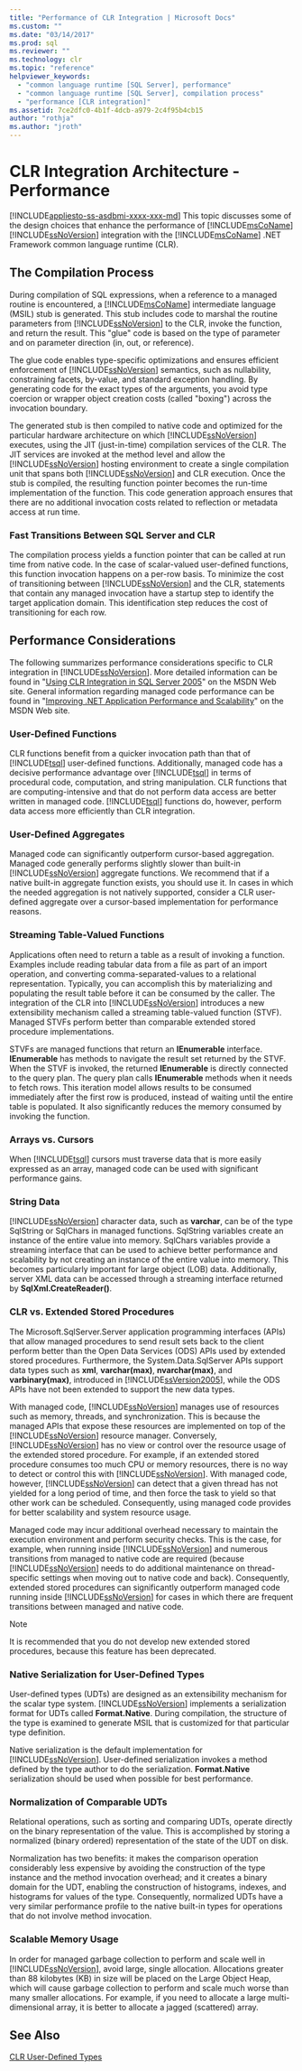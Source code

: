 ```yaml
---
title: "Performance of CLR Integration | Microsoft Docs"
ms.custom: ""
ms.date: "03/14/2017"
ms.prod: sql
ms.reviewer: ""
ms.technology: clr
ms.topic: "reference"
helpviewer_keywords: 
  - "common language runtime [SQL Server], performance"
  - "common language runtime [SQL Server], compilation process"
  - "performance [CLR integration]"
ms.assetid: 7ce2dfc0-4b1f-4dcb-a979-2c4f95b4cb15
author: "rothja"
ms.author: "jroth"
---
```

# CLR Integration Architecture  - Performance
[!INCLUDE[appliesto-ss-asdbmi-xxxx-xxx-md](../../includes/appliesto-ss-asdbmi-xxxx-xxx-md.md)]
  This topic discusses some of the design choices that enhance the performance of [!INCLUDE[msCoName](../../includes/msconame-md.md)] [!INCLUDE[ssNoVersion](../../includes/ssnoversion-md.md)] integration with the [!INCLUDE[msCoName](../../includes/msconame-md.md)] .NET Framework common language runtime (CLR).  
  
## The Compilation Process  
 During compilation of SQL expressions, when a reference to a managed routine is encountered, a [!INCLUDE[msCoName](../../includes/msconame-md.md)] intermediate language (MSIL) stub is generated. This stub includes code to marshal the routine parameters from [!INCLUDE[ssNoVersion](../../includes/ssnoversion-md.md)] to the CLR, invoke the function, and return the result. This "glue" code is based on the type of parameter and on parameter direction (in, out, or reference).  
  
 The glue code enables type-specific optimizations and ensures efficient enforcement of [!INCLUDE[ssNoVersion](../../includes/ssnoversion-md.md)] semantics, such as nullability, constraining facets, by-value, and standard exception handling. By generating code for the exact types of the arguments, you avoid type coercion or wrapper object creation costs (called "boxing") across the invocation boundary.  
  
 The generated stub is then compiled to native code and optimized for the particular hardware architecture on which [!INCLUDE[ssNoVersion](../../includes/ssnoversion-md.md)] executes, using the JIT (just-in-time) compilation services of the CLR. The JIT services are invoked at the method level and allow the [!INCLUDE[ssNoVersion](../../includes/ssnoversion-md.md)] hosting environment to create a single compilation unit that spans both [!INCLUDE[ssNoVersion](../../includes/ssnoversion-md.md)] and CLR execution. Once the stub is compiled, the resulting function pointer becomes the run-time implementation of the function. This code generation approach ensures that there are no additional invocation costs related to reflection or metadata access at run time.  
  
### Fast Transitions Between SQL Server and CLR  
 The compilation process yields a function pointer that can be called at run time from native code. In the case of scalar-valued user-defined functions, this function invocation happens on a per-row basis. To minimize the cost of transitioning between [!INCLUDE[ssNoVersion](../../includes/ssnoversion-md.md)] and the CLR, statements that contain any managed invocation have a startup step to identify the target application domain. This identification step reduces the cost of transitioning for each row.  
  
## Performance Considerations  
 The following summarizes performance considerations specific to CLR integration in [!INCLUDE[ssNoVersion](../../includes/ssnoversion-md.md)]. More detailed information can be found in "[Using CLR Integration in SQL Server 2005](https://go.microsoft.com/fwlink/?LinkId=50332)" on the MSDN Web site. General information regarding managed code performance can be found in "[Improving .NET Application Performance and Scalability](https://go.microsoft.com/fwlink/?LinkId=50333)" on the MSDN Web site.  
  
### User-Defined Functions  
 CLR functions benefit from a quicker invocation path than that of [!INCLUDE[tsql](../../includes/tsql-md.md)] user-defined functions. Additionally, managed code has a decisive performance advantage over [!INCLUDE[tsql](../../includes/tsql-md.md)] in terms of procedural code, computation, and string manipulation. CLR functions that are computing-intensive and that do not perform data access are better written in managed code. [!INCLUDE[tsql](../../includes/tsql-md.md)] functions do, however, perform data access more efficiently than CLR integration.  
  
### User-Defined Aggregates  
 Managed code can significantly outperform cursor-based aggregation. Managed code generally performs slightly slower than built-in [!INCLUDE[ssNoVersion](../../includes/ssnoversion-md.md)] aggregate functions. We recommend that if a native built-in aggregate function exists, you should use it. In cases in which the needed aggregation is not natively supported, consider a CLR user-defined aggregate over a cursor-based implementation for performance reasons.  
  
### Streaming Table-Valued Functions  
 Applications often need to return a table as a result of invoking a function. Examples include reading tabular data from a file as part of an import operation, and converting comma-separated-values to a relational representation. Typically, you can accomplish this by materializing and populating the result table before it can be consumed by the caller. The integration of the CLR into [!INCLUDE[ssNoVersion](../../includes/ssnoversion-md.md)] introduces a new extensibility mechanism called a streaming table-valued function (STVF). Managed STVFs perform better than comparable extended stored procedure implementations.  
  
 STVFs are managed functions that return an **IEnumerable** interface. **IEnumerable** has methods to navigate the result set returned by the STVF. When the STVF is invoked, the returned **IEnumerable** is directly connected to the query plan. The query plan calls **IEnumerable** methods when it needs to fetch rows. This iteration model allows results to be consumed immediately after the first row is produced, instead of waiting until the entire table is populated. It also significantly reduces the memory consumed by invoking the function.  
  
### Arrays vs. Cursors  
 When [!INCLUDE[tsql](../../includes/tsql-md.md)] cursors must traverse data that is more easily expressed as an array, managed code can be used with significant performance gains.  
  
### String Data  
 [!INCLUDE[ssNoVersion](../../includes/ssnoversion-md.md)] character data, such as **varchar**, can be of the type SqlString or SqlChars in managed functions. SqlString variables create an instance of the entire value into memory. SqlChars variables provide a streaming interface that can be used to achieve better performance and scalability by not creating an instance of the entire value into memory. This becomes particularly important for large object (LOB) data. Additionally, server XML data can be accessed through a streaming interface returned by **SqlXml.CreateReader()**.  
  
### CLR vs. Extended Stored Procedures  
 The Microsoft.SqlServer.Server application programming interfaces (APIs) that allow managed procedures to send result sets back to the client perform better than the Open Data Services (ODS) APIs used by extended stored procedures. Furthermore, the System.Data.SqlServer APIs support data types such as **xml**, **varchar(max)**, **nvarchar(max)**, and **varbinary(max)**, introduced in [!INCLUDE[ssVersion2005](../../includes/ssversion2005-md.md)], while the ODS APIs have not been extended to support the new data types.  
  
 With managed code, [!INCLUDE[ssNoVersion](../../includes/ssnoversion-md.md)] manages use of resources such as memory, threads, and synchronization. This is because the managed APIs that expose these resources are implemented on top of the [!INCLUDE[ssNoVersion](../../includes/ssnoversion-md.md)] resource manager. Conversely, [!INCLUDE[ssNoVersion](../../includes/ssnoversion-md.md)] has no view or control over the resource usage of the extended stored procedure. For example, if an extended stored procedure consumes too much CPU or memory resources, there is no way to detect or control this with [!INCLUDE[ssNoVersion](../../includes/ssnoversion-md.md)]. With managed code, however, [!INCLUDE[ssNoVersion](../../includes/ssnoversion-md.md)] can detect that a given thread has not yielded for a long period of time, and then force the task to yield so that other work can be scheduled. Consequently, using managed code provides for better scalability and system resource usage.  
  
 Managed code may incur additional overhead necessary to maintain the execution environment and perform security checks. This is the case, for example, when running inside [!INCLUDE[ssNoVersion](../../includes/ssnoversion-md.md)] and numerous transitions from managed to native code are required (because [!INCLUDE[ssNoVersion](../../includes/ssnoversion-md.md)] needs to do additional maintenance on thread-specific settings when moving out to native code and back). Consequently, extended stored procedures can significantly outperform managed code running inside [!INCLUDE[ssNoVersion](../../includes/ssnoversion-md.md)] for cases in which there are frequent transitions between managed and native code.  
  
> [!NOTE]  
>  It is recommended that you do not develop new extended stored procedures, because this feature has been deprecated.  
  
### Native Serialization for User-Defined Types  
 User-defined types (UDTs) are designed as an extensibility mechanism for the scalar type system. [!INCLUDE[ssNoVersion](../../includes/ssnoversion-md.md)] implements a serialization format for UDTs called **Format.Native**. During compilation, the structure of the type is examined to generate MSIL that is customized for that particular type definition.  
  
 Native serialization is the default implementation for [!INCLUDE[ssNoVersion](../../includes/ssnoversion-md.md)]. User-defined serialization invokes a method defined by the type author to do the serialization. **Format.Native** serialization should be used when possible for best performance.  
  
### Normalization of Comparable UDTs  
 Relational operations, such as sorting and comparing UDTs, operate directly on the binary representation of the value. This is accomplished by storing a normalized (binary ordered) representation of the state of the UDT on disk.  
  
 Normalization has two benefits: it makes the comparison operation considerably less expensive by avoiding the construction of the type instance and the method invocation overhead; and it creates a binary domain for the UDT, enabling the construction of histograms, indexes, and histograms for values of the type. Consequently, normalized UDTs have a very similar performance profile to the native built-in types for operations that do not involve method invocation.  
  
### Scalable Memory Usage  
 In order for managed garbage collection to perform and scale well in [!INCLUDE[ssNoVersion](../../includes/ssnoversion-md.md)], avoid large, single allocation. Allocations greater than 88 kilobytes (KB) in size will be placed on the Large Object Heap, which will cause garbage collection to perform and scale much worse than many smaller allocations. For example, if you need to allocate a large multi-dimensional array, it is better to allocate a jagged (scattered) array.  
  
## See Also  
 [CLR User-Defined Types](../../relational-databases/clr-integration-database-objects-user-defined-types/clr-user-defined-types.md)  
  
  
